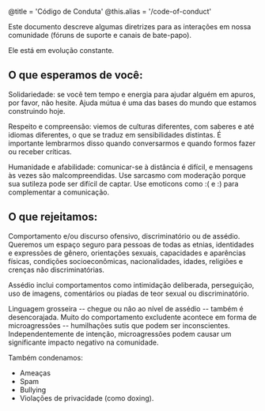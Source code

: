 @title = 'Código de Conduta'
@this.alias = '/code-of-conduct'

Este documento descreve algumas diretrizes para as interações em nossa comunidade (fóruns de suporte e canais de bate-papo).

Ele está em evolução constante.

## O que esperamos de você:

Solidariedade: se você tem tempo e energia para ajudar alguém em apuros, por favor, não hesite. Ajuda mútua é uma das bases do mundo que estamos construindo hoje.

Respeito e compreensão: viemos de culturas diferentes, com saberes e até idiomas diferentes, o que se traduz em sensibilidades distintas. É importante lembrarmos disso quando conversarmos e quando formos fazer ou receber críticas.

Humanidade e afabilidade: comunicar-se à distância é difícil, e mensagens às vezes são malcompreendidas. Use sarcasmo com moderação porque sua sutileza pode ser difícil de captar. Use emoticons como :( e :) para complementar a comunicação.

## O que rejeitamos:

Comportamento e/ou discurso ofensivo, discriminatório ou de assédio. Queremos um espaço seguro para pessoas de todas as etnias, identidades e expressões de gênero, orientações sexuais, capacidades e aparências físicas, condições socioeconômicas, nacionalidades, idades, religiões e crenças não discriminatórias.

Assédio inclui comportamentos como intimidação deliberada, perseguição, uso de imagens, comentários ou piadas de teor sexual ou discriminatório.

Linguagem grosseira -- chegue ou não ao nível de assédio -- também é desencorajada. Muito do comportamento excludente acontece em forma de microagressões -- humilhações sutis que podem ser inconscientes. Independentemente de intenção, microagressões podem causar um significante impacto negativo na comunidade.

Também condenamos:

* Ameaças
* Spam
* Bullying
* Violações de privacidade (como doxing).
